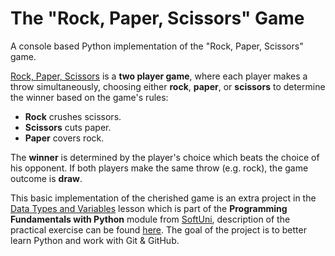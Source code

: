 # The "Rock, Paper, Scissors" Game
A console based Python implementation of the "Rock, Paper, Scissors" game.

[Rock, Paper, Scissors](https://github.com/valerielashvili/RockPaperScissorsByValeri/blob/main/rock-paper-scissors.py) 
is a **two player game**, where each player makes a throw simultaneously, choosing either **rock**, **paper**, 
or **scissors** to determine the winner based on the game's rules:
- **Rock** crushes scissors.
- **Scissors** cuts paper.
- **Paper** covers rock.

The **winner** is determined by the player's choice which beats the choice of his opponent. If both players make the same
throw (e.g. rock), the game outcome is **draw**.

This basic implementation of the cherished game is an extra project in the [Data Types and Variables](https://softuni.bg/trainings/5092/programming-fundamentals-with-python-september-2025#lesson-96021) 
lesson which is part of the **Programming Fundamentals with Python** module from [SoftUni](https://softuni.bg/),
description of the practical exercise can be found [here](https://softuni.bg/downloads/svn/soft-tech/Sept-2025/Python/02-Data-Types-and-Variables/01-Project-Rock-Paper-Scissors/01-Rock-Paper-Scissors-Project-Description..pdf). The goal of the project is to better learn Python and work with Git & GitHub.


